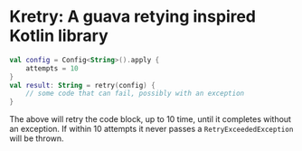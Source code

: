 # Kretry: A guava retying inspired Kotlin library

```kotlin
val config = Config<String>().apply {
    attempts = 10
}
val result: String = retry(config) {
    // some code that can fail, possibly with an exception
}
```

The above will retry the code block, up to 10 time, until it completes without an exception. If within 10 attempts 
it never passes a `RetryExceededException` will be thrown.
